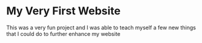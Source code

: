 # My Very First Website

This was a very fun project and I was able to teach myself a few new things that I could do to further enhance my website

